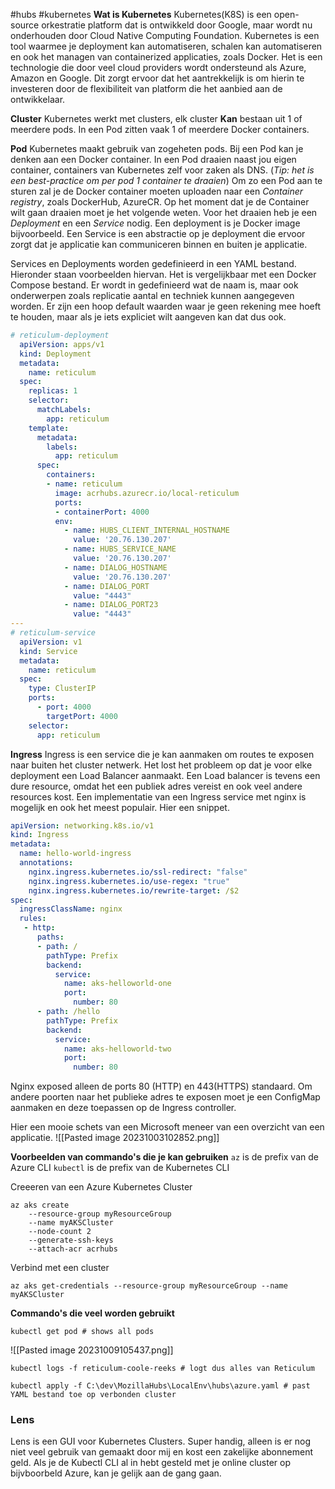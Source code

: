 #hubs #kubernetes
**Wat is Kubernetes**
Kubernetes(K8S) is een open-source orkestratie platform dat is ontwikkeld door Google, maar wordt nu onderhouden door Cloud Native Computing Foundation. Kubernetes is een tool waarmee je deployment kan automatiseren, schalen kan automatiseren en ook het managen van containerized applicaties, zoals Docker. Het is een technologie die door veel cloud providers wordt ondersteund als Azure, Amazon en Google. Dit zorgt ervoor dat het aantrekkelijk is om hierin te investeren door de flexibiliteit van platform die het aanbied aan de ontwikkelaar.

**Cluster**
Kubernetes werkt met clusters, elk cluster **Kan** bestaan uit 1 of meerdere pods. In een Pod zitten vaak 1 of meerdere Docker containers. 

**Pod**
Kubernetes maakt gebruik van zogeheten pods. Bij een Pod kan je denken aan een Docker container. In een Pod draaien naast jou eigen container, containers van Kubernetes zelf voor zaken als DNS. (*Tip: het is een best-practice om per pod 1 container te draaien*) Om zo een Pod aan te sturen zal je de Docker container moeten uploaden naar een *Container registry*, zoals DockerHub, AzureCR. Op het moment dat je de Container wilt gaan draaien moet je het volgende weten. Voor het draaien heb je een *Deployment* en een *Service* nodig. Een deployment is je Docker image bijvoorbeeld. Een Service is een abstractie op je deployment die ervoor zorgt dat je applicatie kan communiceren binnen en buiten je applicatie.

Services en Deployments worden gedefinieerd in een YAML bestand. Hieronder staan voorbeelden hiervan. Het is vergelijkbaar met een Docker Compose bestand. Er wordt in gedefinieerd wat de naam is, maar ook onderwerpen zoals replicatie aantal en techniek kunnen aangegeven worden. Er zijn een hoop default waarden waar je geen rekening mee hoeft te houden, maar als je iets expliciet wilt aangeven kan dat dus ook.
``` YAML
# reticulum-deployment
  apiVersion: apps/v1
  kind: Deployment
  metadata:
    name: reticulum
  spec:
    replicas: 1
    selector:
      matchLabels:
        app: reticulum
    template:
      metadata:
        labels:
          app: reticulum
      spec:
        containers:
        - name: reticulum
          image: acrhubs.azurecr.io/local-reticulum
          ports:
          - containerPort: 4000
          env:
            - name: HUBS_CLIENT_INTERNAL_HOSTNAME
              value: '20.76.130.207'
            - name: HUBS_SERVICE_NAME
              value: '20.76.130.207'
            - name: DIALOG_HOSTNAME
              value: '20.76.130.207'
            - name: DIALOG_PORT
              value: "4443"
            - name: DIALOG_PORT23
              value: "4443"
---
# reticulum-service
  apiVersion: v1
  kind: Service
  metadata:
    name: reticulum
  spec:
    type: ClusterIP
    ports:
      - port: 4000
        targetPort: 4000  
    selector:
      app: reticulum
```


**Ingress**
Ingress is een service die je kan aanmaken om routes te exposen naar buiten het cluster netwerk. Het lost het probleem op dat je voor elke deployment een Load Balancer aanmaakt. Een Load balancer is tevens een dure resource, omdat het een publiek adres vereist en ook veel andere resources kost. 
Een implementatie van een Ingress service met nginx is mogelijk en ook het meest populair. Hier een snippet.
``` YAML
apiVersion: networking.k8s.io/v1
kind: Ingress
metadata:
  name: hello-world-ingress
  annotations:
    nginx.ingress.kubernetes.io/ssl-redirect: "false"
    nginx.ingress.kubernetes.io/use-regex: "true"
    nginx.ingress.kubernetes.io/rewrite-target: /$2
spec:
  ingressClassName: nginx
  rules:
   - http:
      paths:
      - path: /
        pathType: Prefix
        backend:
          service:
            name: aks-helloworld-one
            port:
              number: 80
      - path: /hello
        pathType: Prefix
        backend:
          service:
            name: aks-helloworld-two
            port:
              number: 80
```
Nginx exposed alleen de ports 80 (HTTP) en 443(HTTPS) standaard. Om andere poorten naar het publieke adres te exposen moet je een ConfigMap aanmaken en deze toepassen op de Ingress controller. 


Hier een mooie schets van een Microsoft meneer van een overzicht van een applicatie. 
![[Pasted image 20231003102852.png]]



**Voorbeelden van commando's die je kan gebruiken**
`az` is de prefix van de Azure CLI
`kubectl` is de prefix van de Kubernetes CLI

Creeeren van een Azure Kubernetes Cluster
``` shell
az aks create 
    --resource-group myResourceGroup 
    --name myAKSCluster 
    --node-count 2 
    --generate-ssh-keys 
    --attach-acr acrhubs
```
Verbind met een cluster
``` shell
az aks get-credentials --resource-group myResourceGroup --name myAKSCluster
```

**Commando's die veel worden gebruikt**
``` shell
kubectl get pod # shows all pods 
```
![[Pasted image 20231009105437.png]]
``` shell
kubectl logs -f reticulum-coole-reeks # logt dus alles van Reticulum
```
``` shell
kubectl apply -f C:\dev\MozillaHubs\LocalEnv\hubs\azure.yaml # past YAML bestand toe op verbonden cluster
```



### **Lens**
Lens is een GUI voor Kubernetes Clusters. Super handig, alleen is er nog niet veel gebruik van gemaakt door mij en kost een zakelijke abonnement geld. Als je de Kubectl CLI al in hebt gesteld met je online cluster op bijvboorbeld Azure, kan je gelijk aan de gang gaan.
